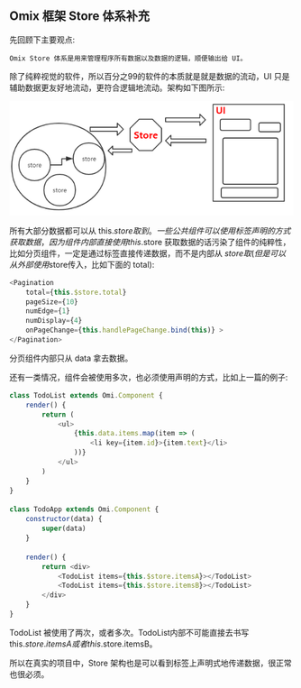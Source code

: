## Omix 框架 Store 体系补充

先回顾下主要观点:

	Omix Store 体系是用来管理程序所有数据以及数据的逻辑，顺便输出给 UI。

除了纯粹视觉的软件，所以百分之99的软件的本质就是就是数据的流动，UI 只是辅助数据更友好地流动，更符合逻辑地流动。架构如下图所示:

![](./asset/store.png)

所有大部分数据都可以从 this.$store 取到。一些公共组件可以使用标签声明的方式获取数据，因为组件内部直接使用 this.$store 获取数据的话污染了组件的纯粹性，比如分页组件，一定是通过标签直接传递数据，而不是内部从 $store 取(但是可以从外部使用$store传入，比如下面的 total):

```js
<Pagination
	total={this.$store.total}
	pageSize={10}
	numEdge={1}
	numDisplay={4}
	onPageChange={this.handlePageChange.bind(this)} >
</Pagination>
```

分页组件内部只从 data 拿去数据。

还有一类情况，组件会被使用多次，也必须使用声明的方式，比如上一篇的例子:

```js
class TodoList extends Omi.Component {
    render() {
        return (
            <ul>
                {this.data.items.map(item => (
                    <li key={item.id}>{item.text}</li>
                ))}
            </ul>
        )
    }
}

class TodoApp extends Omi.Component {
    constructor(data) {
        super(data)
    }

    render() {
        return <div>
            <TodoList items={this.$store.itemsA}></TodoList>
            <TodoList items={this.$store.itemsB}></TodoList>
        </div>
    }
}

```
TodoList 被使用了两次，或者多次。TodoList内部不可能直接去书写 this.$store.itemsA 或者 this.$store.itemsB。

所以在真实的项目中，Store 架构也是可以看到标签上声明式地传递数据，很正常也很必须。
